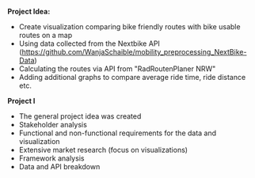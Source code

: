 **Project Idea:**

- Create visualization comparing bike friendly routes with bike usable routes on a map
- Using data collected from the Nextbike API (https://github.com/WanjaSchaible/mobility_preprocessing_NextBike-Data)
- Calculating the routes via API from "RadRoutenPlaner NRW" 
- Adding additional graphs to compare average ride time, ride distance etc.

**Project I**

- The general project idea was created
- Stakeholder analysis
- Functional and non-functional requirements for the data and visualization
- Extensive market research (focus on visualizations)
- Framework analysis
- Data and API breakdown
